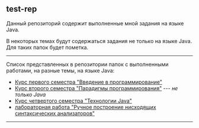## test-rep

Данный репозиторий содержит выполненные мной задания на языке Java.

В некоторых темах будут содержаться задания не только на языке Java. Для таких папок будет пометка.

---
Список представленных в репозитории папок с выполненными работами, на разные темы, на языке Java:
- [Курс первого семестра "Введение в программирование"](java1/java1.md)
- [Курс второго семестра "Парадигмы программирования"](java2/java2.md) --- _не только Java_
- [Курс четвертого семестра "Технологии Java"](java3/java3.md)
- [лабораторная работа "Ручное построение нисходящих синтаксических анализаторов"](parserlab/parser.md)

---
